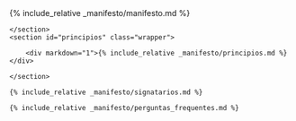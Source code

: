 <main class="main-content">
    <section id="manifesto" class="wrapper">

<div markdown="1">
{% include_relative _manifesto/manifesto.md %}
</div>

    </section>
    <section id="principios" class="wrapper">

        <div markdown="1">{% include_relative _manifesto/principios.md %}</div>

    </section>
</main>

<section id="signatarios" class="wrapper">

    {% include_relative _manifesto/signatarios.md %}

</section>

<aside id="faq" class="wrapper">

    {% include_relative _manifesto/perguntas_frequentes.md %}

</aside>